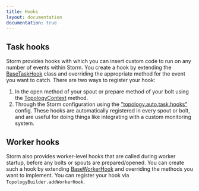 ```yaml
---
title: Hooks
layout: documentation
documentation: true
---
```

## Task hooks
Storm provides hooks with which you can insert custom code to run on any number of events within Storm. You create a hook by extending the [BaseTaskHook](javadocs/org/apache/storm/hooks/BaseTaskHook.md) class and overriding the appropriate method for the event you want to catch. There are two ways to register your hook:

1. In the open method of your spout or prepare method of your bolt using the [TopologyContext](javadocs/org/apache/storm/task/TopologyContext.md#addTaskHook) method.
2. Through the Storm configuration using the ["topology.auto.task.hooks"](javadocs/org/apache/storm/Config.md#TOPOLOGY_AUTO_TASK_HOOKS) config. These hooks are automatically registered in every spout or bolt, and are useful for doing things like integrating with a custom monitoring system.

## Worker hooks
Storm also provides worker-level hooks that are called during worker startup, before any bolts or spouts are prepared/opened. You can create such a hook by extending [BaseWorkerHook](javadocs/org/apache/storm/hooks/BaseWorkerHook) and overriding the methods you want to implement. You can register your hook via `TopologyBuilder.addWorkerHook`.
